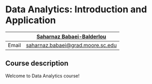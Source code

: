 # Data Analytics: Introduction and Application
|  | [Saharnaz Babaei-Balderlou]([http://ernbilen.github.io](https://saharnazbabaei.wixsite.com/home)) |
|--------------|--------------------------------------------------------------|
| Email | [saharnaz.babaei@grad.moore.sc.edu](mailto:saharnaz.babaei@grad.moore.sc.edu) |

## Course description ##

Welcome to Data Analytics course! 
